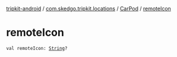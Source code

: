 [tripkit-android](../../index.md) / [com.skedgo.tripkit.locations](../index.md) / [CarPod](index.md) / [remoteIcon](./remote-icon.md)

# remoteIcon

`val remoteIcon: `[`String`](https://kotlinlang.org/api/latest/jvm/stdlib/kotlin/-string/index.html)`?`